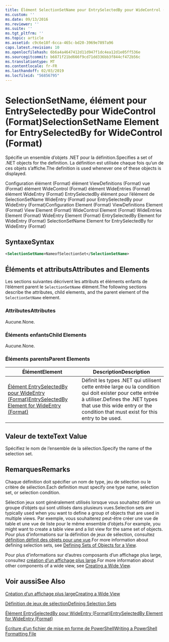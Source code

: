 ```yaml
---
title: Élément SelectionSetName pour EntrySelectedBy pour WideControl (Format) | Microsoft Docs
ms.custom: ''
ms.date: 09/13/2016
ms.reviewer: ''
ms.suite: ''
ms.tgt_pltfrm: ''
ms.topic: article
ms.assetid: c9c6e18f-6cca-465c-bd20-3969e7897a96
caps.latest.revision: 10
ms.openlocfilehash: 6b6a4a4647412d11d947f1dc4ea12d1e05ff536e
ms.sourcegitcommit: b6871f21bd666f9cd71dd336bb3f844cf472b56c
ms.translationtype: MT
ms.contentlocale: fr-FR
ms.lasthandoff: 02/03/2019
ms.locfileid: "56856795"
---
```

# <a name="selectionsetname-element-for-entryselectedby-for-widecontrol-format"></a><span data-ttu-id="5964b-102">SelectionSetName, élément pour EntrySelectedBy pour WideControl (Format)</span><span class="sxs-lookup"><span data-stu-id="5964b-102">SelectionSetName Element for EntrySelectedBy for WideControl (Format)</span></span>

<span data-ttu-id="5964b-103">Spécifie un ensemble d’objets .NET pour la définition.</span><span class="sxs-lookup"><span data-stu-id="5964b-103">Specifies a set of .NET objects for the definition.</span></span> <span data-ttu-id="5964b-104">La définition est utilisée chaque fois qu’un de ces objets s’affiche.</span><span class="sxs-lookup"><span data-stu-id="5964b-104">The definition is used whenever one of these objects is displayed.</span></span>

<span data-ttu-id="5964b-105">Configuration élément (Format) élément ViewDefinitions (Format) vue (Format) élément WideControl (Format) élément WideEntries (Format) élément WideEntry (Format) EntrySelectedBy élément pour l’élément de SelectionSetName WideEntry (Format) pour EntrySelectedBy pour WideEntry (Format)</span><span class="sxs-lookup"><span data-stu-id="5964b-105">Configuration Element (Format) ViewDefinitions Element (Format) View Element (Format) WideControl Element (Format) WideEntries Element (Format) WideEntry Element (Format) EntrySelectedBy Element for WideEntry (Format) SelectionSetName Element for EntrySelectedBy for WideEntry (Format)</span></span>

## <a name="syntax"></a><span data-ttu-id="5964b-106">Syntaxe</span><span class="sxs-lookup"><span data-stu-id="5964b-106">Syntax</span></span>

```xml
<SelectionSetName>NameofSelectionSet</SelectionSetName>

```

## <a name="attributes-and-elements"></a><span data-ttu-id="5964b-107">Éléments et attributs</span><span class="sxs-lookup"><span data-stu-id="5964b-107">Attributes and Elements</span></span>

<span data-ttu-id="5964b-108">Les sections suivantes décrivent les attributs et éléments enfants de l’élément parent le `SelectionSetName` élément.</span><span class="sxs-lookup"><span data-stu-id="5964b-108">The following sections describe the attributes, child elements, and the parent element of the `SelectionSetName` element.</span></span>

### <a name="attributes"></a><span data-ttu-id="5964b-109">Attributes</span><span class="sxs-lookup"><span data-stu-id="5964b-109">Attributes</span></span>

<span data-ttu-id="5964b-110">Aucune.</span><span class="sxs-lookup"><span data-stu-id="5964b-110">None.</span></span>

### <a name="child-elements"></a><span data-ttu-id="5964b-111">Éléments enfants</span><span class="sxs-lookup"><span data-stu-id="5964b-111">Child Elements</span></span>

<span data-ttu-id="5964b-112">Aucune.</span><span class="sxs-lookup"><span data-stu-id="5964b-112">None.</span></span>

### <a name="parent-elements"></a><span data-ttu-id="5964b-113">Éléments parents</span><span class="sxs-lookup"><span data-stu-id="5964b-113">Parent Elements</span></span>

|<span data-ttu-id="5964b-114">Élément</span><span class="sxs-lookup"><span data-stu-id="5964b-114">Element</span></span>|<span data-ttu-id="5964b-115">Description</span><span class="sxs-lookup"><span data-stu-id="5964b-115">Description</span></span>|
|-------------|-----------------|
|[<span data-ttu-id="5964b-116">Élément EntrySelectedBy pour WideEntry (Format)</span><span class="sxs-lookup"><span data-stu-id="5964b-116">EntrySelectedBy Element for WideEntry (Format)</span></span>](./entryselectedby-element-for-wideentry-format.md)|<span data-ttu-id="5964b-117">Définit les types .NET qui utilisent cette entrée large ou la condition qui doit exister pour cette entrée à utiliser.</span><span class="sxs-lookup"><span data-stu-id="5964b-117">Defines the .NET types that use this wide entry or the condition that must exist for this entry to be used.</span></span>|

## <a name="text-value"></a><span data-ttu-id="5964b-118">Valeur de texte</span><span class="sxs-lookup"><span data-stu-id="5964b-118">Text Value</span></span>

<span data-ttu-id="5964b-119">Spécifiez le nom de l’ensemble de la sélection.</span><span class="sxs-lookup"><span data-stu-id="5964b-119">Specify the name of the selection set.</span></span>

## <a name="remarks"></a><span data-ttu-id="5964b-120">Remarques</span><span class="sxs-lookup"><span data-stu-id="5964b-120">Remarks</span></span>

<span data-ttu-id="5964b-121">Chaque définition doit spécifier un nom de type, jeu de sélection ou le critère de sélection.</span><span class="sxs-lookup"><span data-stu-id="5964b-121">Each definition must specify one type name, selection set, or selection condition.</span></span>

<span data-ttu-id="5964b-122">Sélection jeux sont généralement utilisés lorsque vous souhaitez définir un groupe d’objets qui sont utilisés dans plusieurs vues.</span><span class="sxs-lookup"><span data-stu-id="5964b-122">Selection sets are typically used when you want to define a group of objects that are used in multiple views.</span></span> <span data-ttu-id="5964b-123">Par exemple, vous souhaiterez peut-être créer une vue de table et une vue de liste pour le même ensemble d’objets.</span><span class="sxs-lookup"><span data-stu-id="5964b-123">For example, you might want to create a table view and a list view for the same set of objects.</span></span> <span data-ttu-id="5964b-124">Pour plus d’informations sur la définition de jeux de sélection, consultez [définition définit des objets pour une vue](./defining-selection-sets.md).</span><span class="sxs-lookup"><span data-stu-id="5964b-124">For more information about defining selection sets, see [Defining Sets of Objects for a View](./defining-selection-sets.md).</span></span>

<span data-ttu-id="5964b-125">Pour plus d’informations sur d’autres composants d’un affichage plus large, consultez [création d’un affichage plus large](./creating-a-wide-view.md).</span><span class="sxs-lookup"><span data-stu-id="5964b-125">For more information about other components of a wide view, see [Creating a Wide View](./creating-a-wide-view.md).</span></span>

## <a name="see-also"></a><span data-ttu-id="5964b-126">Voir aussi</span><span class="sxs-lookup"><span data-stu-id="5964b-126">See Also</span></span>

[<span data-ttu-id="5964b-127">Création d’un affichage plus large</span><span class="sxs-lookup"><span data-stu-id="5964b-127">Creating a Wide View</span></span>](./creating-a-wide-view.md)

[<span data-ttu-id="5964b-128">Définition de jeux de sélection</span><span class="sxs-lookup"><span data-stu-id="5964b-128">Defining Selection Sets</span></span>](./defining-selection-sets.md)

[<span data-ttu-id="5964b-129">Élément EntrySelectedBy pour WideEntry (Format)</span><span class="sxs-lookup"><span data-stu-id="5964b-129">EntrySelectedBy Element for WideEntry (Format)</span></span>](./entryselectedby-element-for-wideentry-format.md)

[<span data-ttu-id="5964b-130">Écriture d’un fichier de mise en forme de PowerShell</span><span class="sxs-lookup"><span data-stu-id="5964b-130">Writing a PowerShell Formatting File</span></span>](./writing-a-powershell-formatting-file.md)
